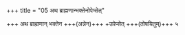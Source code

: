 +++
title = "05 अथ ब्राह्मणान्भक्तेनोपेप्सेत्"

+++
अथ ब्राह्मणान् भक्तेन +++(अन्नेन)+++ +उपेप्सेत् +++(तोषयितुम्)+++ ५
